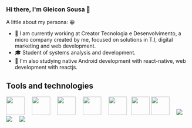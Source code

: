 ### Hi there, I'm Gleicon Sousa 👋

A little about my persona: 😀

- :dart: I am currently working at Creator Tecnologia e Desenvolvimento, a micro company created by me, focused on solutions in T.I, digital marketing and web development.
- :mortar_board: Student of systems analysis and development.
- :green_book: I'm also studying native Android development with react-native, web development with reactjs.

## Tools and technologies

<img src="https://cdn.jsdelivr.net/gh/devicons/devicon/icons/html5/html5-original.svg" width="50" height="50" /> &nbsp;&nbsp;&nbsp; <img src="https://cdn.jsdelivr.net/gh/devicons/devicon/icons/css3/css3-original.svg" width="50" height="50" /> &nbsp;&nbsp;&nbsp; <img src="https://cdn.jsdelivr.net/gh/devicons/devicon/icons/sass/sass-original.svg" width="50" height="50" /> &nbsp;&nbsp;&nbsp; <img src="https://cdn.jsdelivr.net/gh/devicons/devicon/icons/bootstrap/bootstrap-original.svg" width="50" height="50" /> &nbsp;&nbsp;&nbsp; <img src="https://cdn.jsdelivr.net/gh/devicons/devicon/icons/javascript/javascript-original.svg" width="50" height="50" />&nbsp;&nbsp;&nbsp;<img src="https://cdn.jsdelivr.net/gh/devicons/devicon/icons/typescript/typescript-plain.svg" width="50" height="50" />
<img src="https://cdn.jsdelivr.net/gh/devicons/devicon/icons/react/react-original.svg" width="50" height="50" /> &nbsp;&nbsp;&nbsp;
<img src="https://cdn.jsdelivr.net/gh/devicons/devicon/icons/angularjs/angularjs-plain.svg" /> &nbsp;&nbsp;&nbsp;
<img src="https://cdn.jsdelivr.net/gh/devicons/devicon/icons/nodejs/nodejs-original-wordmark.svg" /> &nbsp;&nbsp;&nbsp;
<img src="https://cdn.jsdelivr.net/gh/devicons/devicon/icons/nextjs/nextjs-original-wordmark.svg" />

